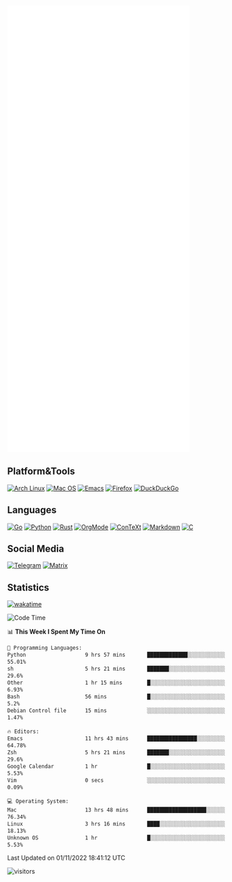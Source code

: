 ![Metrics](https://github.com/SteamedFish/SteamedFish/blob/master/github-metrics.svg)

## Platform&Tools

[![Arch Linux](https://img.shields.io/badge/ArchLinux-1793D1?logo=arch-linux&logoColor=fff&style=flat-square)](https://archlinux.org/)
[![Mac OS](https://img.shields.io/badge/MacOS-000000?style=flat-square&logo=macos&logoColor=F0F0F0)](https://www.apple.com/macos/)
[![Emacs](https://img.shields.io/badge/Emacs-%237F5AB6.svg?&style=flat-square&logo=gnu-emacs&logoColor=white)](https://www.gnu.org/software/emacs/)
[![Firefox](https://img.shields.io/badge/Firefox-FF7139?style=flat-square&logo=Firefox-Browser&logoColor=white)](https://firefox.com/)
[![DuckDuckGo](https://img.shields.io/badge/DuckDuckGo-DE5833?style=flat-square&logo=DuckDuckGo&logoColor=white)](https://duckduckgo.com/)

## Languages

[![Go](https://img.shields.io/badge/Golang-%2300ADD8.svg?style=flat-square&logo=go&logoColor=white)](https://golang.org/)
[![Python](https://img.shields.io/badge/Python-3670A0?style=flat-square&logo=python&logoColor=ffdd54)](https://www.python.org/)
[![Rust](https://img.shields.io/badge/Rust-%23000000.svg?style=flat-square&logo=rust&logoColor=white)](https://www.rust-lang.org/)
[![OrgMode](https://img.shields.io/badge/OrgMode-%23000000.svg?style=flat-square&logo=org&logoColor=white)](https://orgmode.org/)
[![ConTeXt](https://img.shields.io/badge/ConTeXt-%23008080.svg?style=flat-square&logo=latex&logoColor=white)](https://contextgarden.net/)
[![Markdown](https://img.shields.io/badge/MarkDown-%23000000.svg?style=flat-square&logo=markdown&logoColor=white)](https://daringfireball.net/projects/markdown/)
[![C](https://img.shields.io/badge/C-%2300599C.svg?style=flat-square&logo=c&logoColor=white)](https://www.iso.org/standard/74528.html)

## Social Media
[![Telegram](https://img.shields.io/badge/SteamedFish-2CA5E0?style=social&logo=telegram&logoColor=white)](https://t.me/SteamedFish)
[![Matrix](https://img.shields.io/badge/SteamedFish-2CA5E0?style=social&logo=matrix&logoColor=black)](https://matrix.to/#/@i:steamedfish.org)

## Statistics
[![wakatime](https://wakatime.com/badge/user/168280d6-fcf2-4b4f-ad3a-dc4612f35b38.svg)](https://wakatime.com/@168280d6-fcf2-4b4f-ad3a-dc4612f35b38)

<!--START_SECTION:waka-->
![Code Time](http://img.shields.io/badge/Code%20Time-2%2C103%20hrs%2010%20mins-blue)

📊 **This Week I Spent My Time On** 

```text
💬 Programming Languages: 
Python                   9 hrs 57 mins       █████████████░░░░░░░░░░░░   55.01% 
sh                       5 hrs 21 mins       ███████░░░░░░░░░░░░░░░░░░   29.6% 
Other                    1 hr 15 mins        █░░░░░░░░░░░░░░░░░░░░░░░░   6.93% 
Bash                     56 mins             █░░░░░░░░░░░░░░░░░░░░░░░░   5.2% 
Debian Control file      15 mins             ░░░░░░░░░░░░░░░░░░░░░░░░░   1.47%

🔥 Editors: 
Emacs                    11 hrs 43 mins      ████████████████░░░░░░░░░   64.78% 
Zsh                      5 hrs 21 mins       ███████░░░░░░░░░░░░░░░░░░   29.6% 
Google Calendar          1 hr                █░░░░░░░░░░░░░░░░░░░░░░░░   5.53% 
Vim                      0 secs              ░░░░░░░░░░░░░░░░░░░░░░░░░   0.09%

💻 Operating System: 
Mac                      13 hrs 48 mins      ███████████████████░░░░░░   76.34% 
Linux                    3 hrs 16 mins       ████░░░░░░░░░░░░░░░░░░░░░   18.13% 
Unknown OS               1 hr                █░░░░░░░░░░░░░░░░░░░░░░░░   5.53%

```


 Last Updated on 01/11/2022 18:41:12 UTC
<!--END_SECTION:waka-->

![visitors](https://visitor-badge.laobi.icu/badge?page_id=SteamedFish.SteamedFish)

